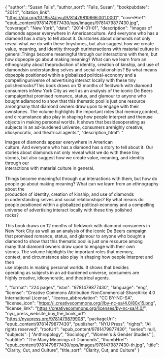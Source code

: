 {
  "author": "Susan Falls",
  "author_sort": "Falls, Susan",
  "bookpubdate": "2014",
  "citation_link": "https://doi.org/10.18574/nyu/9781479810666.001.0001",
  "coverHref": "epub_content/9781479877430/ops/images/9781479877430.jpg",
  "coverage": "New York",
  "date": "2014-01-01",
  "description": "Images of diamonds appear everywhere in Americanculture. And everyone who has a diamond has a story to tell about it. Ourstories about diamonds not only reveal what we do with these tinystones, but also suggest how we create value, meaning, and identity through ourinteractions with material culture in general.Things become meaningful through our interactions with them, but how dopeople go about making meaning? What can we learn from an ethnography about theproduction of identity, creation of kinship, and use of diamondsin understanding selves and social relationships? By what means dopeople positioned within a globalized political-economy and a compellinguniverse of advertising interact locally with these tiny polishedrocks?This book draws on 12 months of fieldwork with diamond consumers inNew York City as well as an analysis of the iconic De Beers campaignthat promised romance, status, and glamour to anyone who bought adiamond to show that this thematic pool is just one resource amongmany that diamond owners draw upon to engage with their ownstones. The volume highlights the important roles that memory,context, and circumstance also play in shaping how people interpret and thenuse objects in making personal worlds. It shows that besidesoperating as subjects in an ad-burdened universe, consumers arehighly creative, idiosyncratic, and theatrical agents.",
  "description_html": "<p>Images of diamonds appear everywhere in American<br>culture. And everyone who has a diamond has a story to tell about it. Our<br>stories about diamonds not only reveal what we do with these tiny<br>stones, but also suggest how we create value, meaning, and identity through our<br>interactions with material culture in general.<br><br>Things become meaningful through our interactions with them, but how do<br>people go about making meaning? What can we learn from an ethnography about the<br>production of identity, creation of kinship, and use of diamonds<br>in understanding selves and social relationships? By what means do<br>people positioned within a globalized political-economy and a compelling<br>universe of advertising interact locally with these tiny polished<br>rocks?<br><br>This book draws on 12 months of fieldwork with diamond consumers in<br>New York City as well as an analysis of the iconic De Beers campaign<br>that promised romance, status, and glamour to anyone who bought a<br>diamond to show that this thematic pool is just one resource among<br>many that diamond owners draw upon to engage with their own<br>stones. The volume highlights the important roles that memory,<br>context, and circumstance also play in shaping how people interpret and then<br>use objects in making personal worlds. It shows that besides<br>operating as subjects in an ad-burdened universe, consumers are<br>highly creative, idiosyncratic, and theatrical agents.</p>",
  "format": "224 pages",
  "isbn": "9781479877430",
  "language": "eng",
  "license": "Creative Commons Attribution-NonCommercial-ShareAlike 4.0 International License",
  "license_abbreviation": "CC BY-NC-SA",
  "license_icon": "https://i.creativecommons.org/l/by-nc-sa/4.0/80x15.png",
  "license_link": "https://creativecommons.org/licenses/by-nc-sa/4.0/",
  "nyu_press_website_buy_the_book_url": "https://nyupress.org/9781479879908",
  "packageUrl": "epub_content/9781479877430",
  "publisher": "NYU Press",
  "rights": "All rights reserved",
  "rootUrl": "epub_content/9781479877430",
  "series": null,
  "subjects": [
    "Anthropology",
    "Sociology",
    "Women's & Gender Studies"
  ],
  "subtitle": "The Many Meanings of Diamonds",
  "thumbHref": "epub_content/9781479877430/ops/images/9781479877430-th.jpg",
  "title": "Clarity, Cut, and Culture",
  "title_sort": "Clarity, Cut, and Culture"
}
